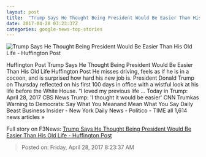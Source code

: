 ```yaml
---
layout: post
title:  "Trump Says He Thought Being President Would Be Easier Than His Old Life - Huffington Post"
date: 2017-04-28 03:23:37Z
categories: google-news-top-stories
---
```


![Trump Says He Thought Being President Would Be Easier Than His Old Life - Huffington Post](http://img.huffingtonpost.com/asset//5902c8de1400002900a9c587.jpeg)

Huffington Post Trump Says He Thought Being President Would Be Easier Than His Old Life Huffington Post He misses driving, feels as if he is in a cocoon, and is surprised how hard his new job is. President Donald Trump on Thursday reflected on his first 100 days in office with a wistful look at his life before the White House. “I loved my previous life ... Today in Trump: April 28, 2017 CBS News Trump: 'I thought it would be easier' CNN Trumkas Warning to Democrats: Say What You Meanand Mean What You Say Daily Beast Business Insider - New York Daily News - Politico - TIME all 1,614 news articles »


Full story on F3News: [Trump Says He Thought Being President Would Be Easier Than His Old Life - Huffington Post](http://www.f3nws.com/n/Q2p2AB)

> Posted on: Friday, April 28, 2017 8:23:37 AM
